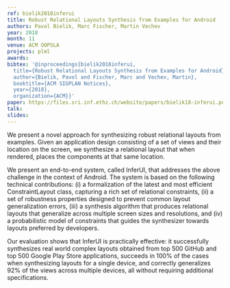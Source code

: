 ```yaml
---
ref: bielik2018inferui
title: Robust Relational Layouts Synthesis from Examples for Android
authors: Pavol Bielik, Marc Fischer, Martin Vechev 
year: 2018
month: 11
venue: ACM OOPSLA
projects: plml
awards:
bibtex: '@inproceedings{bielik2018inferui,
  title={Robust Relational Layouts Synthesis from Examples for Android},
  author={Bielik, Pavol and Fischer, Marc and Vechev, Martin},
  booktitle={ACM SIGPLAN Notices},
  year={2018},
  organization={ACM}}'
paper: https://files.sri.inf.ethz.ch/website/papers/bielik18-inferui.pdf
talk: 
slides: 
---
```


We present a novel approach for synthesizing robust relational layouts from examples. Given an application design consisting of a set of views and their location on the screen, we synthesize a relational layout that when rendered, places the components at that same location.

We present an end-to-end system, called InferUI, that addresses the above challenge in the context of Android. The system is based on the following technical contributions: (i) a formalization of the latest and most efficient ConstraintLayout class, capturing a rich set of relational constraints, (ii) a set of robustness properties designed to prevent common layout generalization errors, (iii) a synthesis algorithm that produces relational layouts that generalize across multiple screen sizes and resolutions, and (iv) a probabilistic model of constraints that guides the synthesizer towards layouts preferred by developers.

Our evaluation shows that InferUI is practically effective: it successfully synthesizes real world complex layouts obtained from top 500 GitHub and top 500 Google Play Store applications, succeeds in 100% of the cases when synthesizing layouts for a single device, and correctly generalizes 92% of the views across multiple devices, all without requiring additional specifications.
